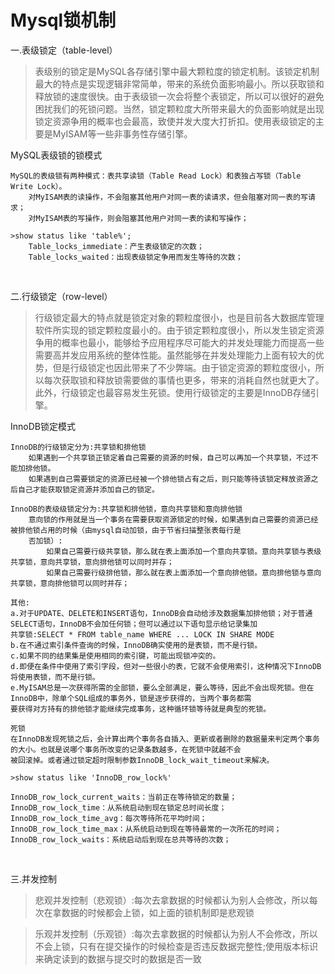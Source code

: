 # Mysql锁机制

一.表级锁定（table-level）

>表级别的锁定是MySQL各存储引擎中最大颗粒度的锁定机制。该锁定机制最大的特点是实现逻辑非常简单，带来的系统负面影响最小。所以获取锁和释放锁的速度很快。由于表级锁一次会将整个表锁定，所以可以很好的避免困扰我们的死锁问题。当然，锁定颗粒度大所带来最大的负面影响就是出现锁定资源争用的概率也会最高，致使并发大度大打折扣。使用表级锁定的主要是MyISAM等一些非事务性存储引擎。


MySQL表级锁的锁模式

```
MySQL的表级锁有两种模式：表共享读锁（Table Read Lock）和表独占写锁（Table Write Lock）。
    对MyISAM表的读操作，不会阻塞其他用户对同一表的读请求，但会阻塞对同一表的写请求；
    对MyISAM表的写操作，则会阻塞其他用户对同一表的读和写操作；

>show status like 'table%';
    Table_locks_immediate：产生表级锁定的次数；
    Table_locks_waited：出现表级锁定争用而发生等待的次数；
```

<br>

二.行级锁定（row-level）

>行级锁定最大的特点就是锁定对象的颗粒度很小，也是目前各大数据库管理软件所实现的锁定颗粒度最小的。由于锁定颗粒度很小，所以发生锁定资源争用的概率也最小，能够给予应用程序尽可能大的并发处理能力而提高一些需要高并发应用系统的整体性能。虽然能够在并发处理能力上面有较大的优势，但是行级锁定也因此带来了不少弊端。由于锁定资源的颗粒度很小，所以每次获取锁和释放锁需要做的事情也更多，带来的消耗自然也就更大了。此外，行级锁定也最容易发生死锁。使用行级锁定的主要是InnoDB存储引擎。


InnoDB锁定模式

```
InnoDB的行级锁定分为:共享锁和排他锁
    如果遇到一个共享锁正锁定着自己需要的资源的时候，自己可以再加一个共享锁，不过不能加排他锁。
    如果遇到自己需要锁定的资源已经被一个排他锁占有之后，则只能等待该锁定释放资源之后自己才能获取锁定资源并添加自己的锁定。
    
InnoDB的表级级锁定分为:共享锁和排他锁，意向共享锁和意向排他锁
    意向锁的作用就是当一个事务在需要获取资源锁定的时候，如果遇到自己需要的资源已经被排他锁占用的时候（由mysql自动加锁，由于节省扫描整张表每行是
    否加锁）:
        如果自己需要行级共享锁，那么就在表上面添加一个意向共享锁。意向共享锁与表级共享锁，意向共享锁，意向排他锁可以同时并存；
        如果自己需要行级排他锁，那么就在表上面添加一个意向排他锁。意向排他锁与意向共享锁，意向排他锁可以同时并存；
```

```
其他:
a.对于UPDATE、DELETE和INSERT语句，InnoDB会自动给涉及数据集加排他锁；对于普通SELECT语句，InnoDB不会加任何锁；但可以通过以下语句显示给记录集加
共享锁:SELECT * FROM table_name WHERE ... LOCK IN SHARE MODE
b.在不通过索引条件查询的时候，InnoDB确实使用的是表锁，而不是行锁。
c.如果不同的结果集是使用相同的索引键，可能出现锁冲突的。
d.即便在条件中使用了索引字段，但对一些很小的表，它就不会使用索引，这种情况下InnoDB将使用表锁，而不是行锁。
e.MyISAM总是一次获得所需的全部锁，要么全部满足，要么等待，因此不会出现死锁。但在InnoDB中，除单个SQL组成的事务外，锁是逐步获得的，当两个事务都需
要获得对方持有的排他锁才能继续完成事务，这种循环锁等待就是典型的死锁。
```

```
死锁
在InnoDB发现死锁之后，会计算出两个事务各自插入、更新或者删除的数据量来判定两个事务的大小。也就是说哪个事务所改变的记录条数越多，在死锁中就越不会
被回滚掉。或者通过锁定超时限制参数InnoDB_lock_wait_timeout来解决。
```

```
>show status like 'InnoDB_row_lock%'

InnoDB_row_lock_current_waits：当前正在等待锁定的数量；
InnoDB_row_lock_time：从系统启动到现在锁定总时间长度；
InnoDB_row_lock_time_avg：每次等待所花平均时间；
InnoDB_row_lock_time_max：从系统启动到现在等待最常的一次所花的时间；
InnoDB_row_lock_waits：系统启动后到现在总共等待的次数；
```

<br>

三.并发控制

>悲观并发控制（悲观锁）:每次去拿数据的时候都认为别人会修改，所以每次在拿数据的时候都会上锁，如上面的锁机制即是悲观锁


>乐观并发控制（乐观锁）:每次去拿数据的时候都认为别人不会修改，所以不会上锁，只有在提交操作的时候检查是否违反数据完整性;使用版本标识来确定读到的数据与提交时的数据是否一致
